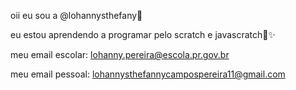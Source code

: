 oii eu sou a @lohannysthefany💞️

eu estou aprendendo a programar pelo scratch e javascratch💞️✨

meu email escolar: lohanny.pereira@escola.pr.gov.br

meu email pessoal: lohannysthefannycampospereira11@gmail.com

